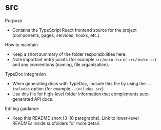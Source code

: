 # src

Purpose
- Contains the TypeScript React frontend source for the project (components, pages, services, hooks, etc.).

How to maintain
- Keep a short summary of the folder responsibilities here.
- Note important entry points (for example `src/main.tsx` or `src/index.ts`) and any conventions (naming, file organization).

TypeDoc integration
- When generating docs with TypeDoc, include this file by using the `--includes` option (for example `--includes src`).
- Use this file for high-level folder information that complements auto-generated API docs.

Editing guidance
- Keep this README short (3–10 paragraphs). Link to lower-level READMEs inside subfolders for more detail.
